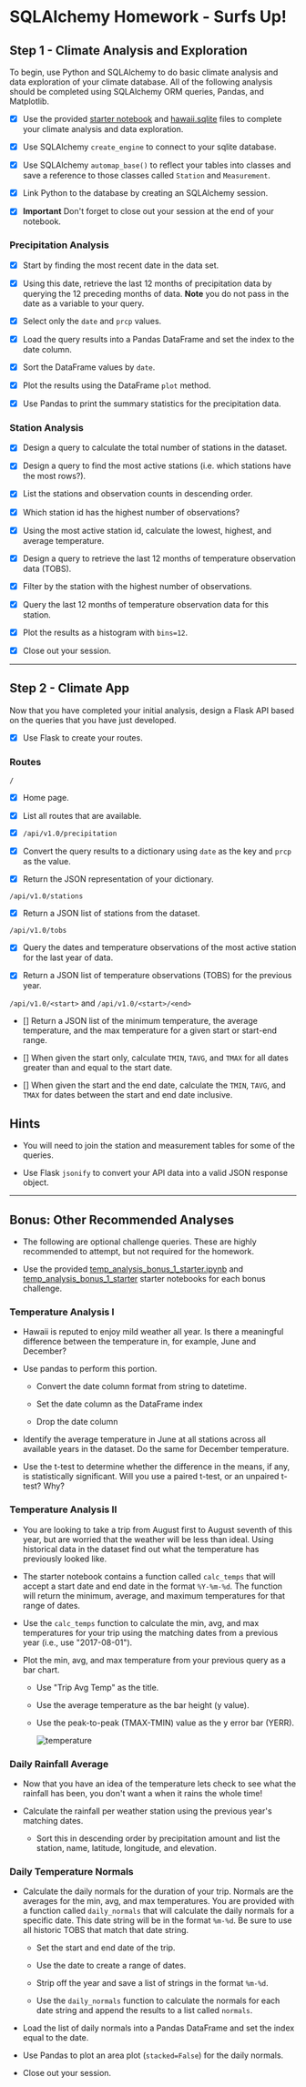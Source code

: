 # SQLAlchemy Homework - Surfs Up!

## Step 1 - Climate Analysis and Exploration

To begin, use Python and SQLAlchemy to do basic climate analysis and data exploration of your climate database. All of the following analysis should be completed using SQLAlchemy ORM queries, Pandas, and Matplotlib.

- [x] Use the provided [starter notebook](climate_starter.ipynb) and [hawaii.sqlite](Resources/hawaii.sqlite) files to complete your climate analysis and data exploration.

- [x] Use SQLAlchemy `create_engine` to connect to your sqlite database.

- [x] Use SQLAlchemy `automap_base()` to reflect your tables into classes and save a reference to those classes called `Station` and `Measurement`.

- [x] Link Python to the database by creating an SQLAlchemy session.

- [x] **Important** Don't forget to close out your session at the end of your notebook.

### Precipitation Analysis

- [x] Start by finding the most recent date in the data set.

- [x] Using this date, retrieve the last 12 months of precipitation data by querying the 12 preceding months of data. **Note** you do not pass in the date as a variable to your query.

- [x] Select only the `date` and `prcp` values.

- [x] Load the query results into a Pandas DataFrame and set the index to the date column.

- [x] Sort the DataFrame values by `date`.

- [x] Plot the results using the DataFrame `plot` method.

- [x] Use Pandas to print the summary statistics for the precipitation data.

### Station Analysis

- [x] Design a query to calculate the total number of stations in the dataset.

- [x] Design a query to find the most active stations (i.e. which stations have the most rows?).

- [x] List the stations and observation counts in descending order.

- [x] Which station id has the highest number of observations?

- [x] Using the most active station id, calculate the lowest, highest, and average temperature.

- [x] Design a query to retrieve the last 12 months of temperature observation data (TOBS).

- [x] Filter by the station with the highest number of observations.

- [x] Query the last 12 months of temperature observation data for this station.

- [x] Plot the results as a histogram with `bins=12`.

- [x] Close out your session.

- - -

## Step 2 - Climate App

Now that you have completed your initial analysis, design a Flask API based on the queries that you have just developed.

- [x] Use Flask to create your routes.

### Routes

 `/`

- [x] Home page.

- [x] List all routes that are available.

- [x] `/api/v1.0/precipitation`

- [x] Convert the query results to a dictionary using `date` as the key and `prcp` as the value.

- [x] Return the JSON representation of your dictionary.

 `/api/v1.0/stations`

- [x] Return a JSON list of stations from the dataset.

`/api/v1.0/tobs`
  
- [x] Query the dates and temperature observations of the most active station for the last year of data.

- [x] Return a JSON list of temperature observations (TOBS) for the previous year.

 `/api/v1.0/<start>` and `/api/v1.0/<start>/<end>`

- [] Return a JSON list of the minimum temperature, the average temperature, and the max temperature for a given start or start-end range.

- [] When given the start only, calculate `TMIN`, `TAVG`, and `TMAX` for all dates greater than and equal to the start date.

- [] When given the start and the end date, calculate the `TMIN`, `TAVG`, and `TMAX` for dates between the start and end date inclusive.

## Hints

* You will need to join the station and measurement tables for some of the queries.

* Use Flask `jsonify` to convert your API data into a valid JSON response object.

- - -

## Bonus: Other Recommended Analyses

* The following are optional challenge queries. These are highly recommended to attempt, but not required for the homework.

* Use the provided [temp_analysis_bonus_1_starter.ipynb](temp_analysis_bonus_1_starter.ipynb) and [temp_analysis_bonus_1_starter](temp_analysis_bonus_2_starter.ipynb) starter notebooks for each bonus challenge.

### Temperature Analysis I

* Hawaii is reputed to enjoy mild weather all year. Is there a meaningful difference between the temperature in, for example, June and December?

* Use pandas to perform this portion.

  * Convert the date column format from string to datetime.

  * Set the date column as the DataFrame index

  * Drop the date column

* Identify the average temperature in June at all stations across all available years in the dataset. Do the same for December temperature.

* Use the t-test to determine whether the difference in the means, if any, is statistically significant. Will you use a paired t-test, or an unpaired t-test? Why?

### Temperature Analysis II

* You are looking to take a trip from August first to August seventh of this year, but are worried that the weather will be less than ideal. Using historical data in the dataset find out what the temperature has previously looked like.

* The starter notebook contains a function called `calc_temps` that will accept a start date and end date in the format `%Y-%m-%d`. The function will return the minimum, average, and maximum temperatures for that range of dates.

* Use the `calc_temps` function to calculate the min, avg, and max temperatures for your trip using the matching dates from a previous year (i.e., use "2017-08-01").

* Plot the min, avg, and max temperature from your previous query as a bar chart.

  * Use "Trip Avg Temp" as the title.

  * Use the average temperature as the bar height (y value).

  * Use the peak-to-peak (TMAX-TMIN) value as the y error bar (YERR).

    ![temperature](Images/temperature.png)

### Daily Rainfall Average

* Now that you have an idea of the temperature lets check to see what the rainfall has been, you don't want a when it rains the whole time!

* Calculate the rainfall per weather station using the previous year's matching dates.

  * Sort this in descending order by precipitation amount and list the station, name, latitude, longitude, and elevation.

### Daily Temperature Normals

* Calculate the daily normals for the duration of your trip. Normals are the averages for the min, avg, and max temperatures. You are provided with a function called `daily_normals` that will calculate the daily normals for a specific date. This date string will be in the format `%m-%d`. Be sure to use all historic TOBS that match that date string.

  * Set the start and end date of the trip.

  * Use the date to create a range of dates.

  * Strip off the year and save a list of strings in the format `%m-%d`.

  * Use the `daily_normals` function to calculate the normals for each date string and append the results to a list called `normals`.

* Load the list of daily normals into a Pandas DataFrame and set the index equal to the date.

* Use Pandas to plot an area plot (`stacked=False`) for the daily normals.

* Close out your session.
